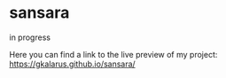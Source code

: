 # sansara

in progress

Here you can find a link to the live preview of my project:
https://gkalarus.github.io/sansara/